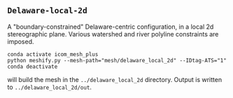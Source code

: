 ## `Delaware-local-2d`

A "boundary-constrained" Delaware-centric configuration, in a local 2d stereographic plane. Various watershed and river polyline constraints are imposed.

    conda activate icom_mesh_plus
    python meshify.py --mesh-path="mesh/delaware_local_2d" --IDtag-ATS="1"
    conda deactivate

will build the mesh in the `../delaware_local_2d` directory. Output is written to `../delaware_local_2d/out`. 
